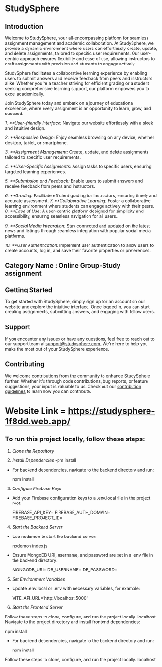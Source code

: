 # StudySphere

## Introduction

Welcome to StudySphere, your all-encompassing platform for seamless assignment management and academic collaboration. At StudySphere, we provide a dynamic environment where users can effortlessly create, update, and delete assignments, tailored to specific user requirements. Our user-centric approach ensures flexibility and ease of use, allowing instructors to craft assignments with precision and students to engage actively.

StudySphere facilitates a collaborative learning experience by enabling users to submit answers and receive feedback from peers and instructors alike. Whether you're a teacher striving for efficient grading or a student seeking comprehensive learning support, our platform empowers you to excel academically.

Join StudySphere today and embark on a journey of educational excellence, where every assignment is an opportunity to learn, grow, and succeed.

_1. \*\*User-friendly Interface:_ Navigate our website effortlessly with a sleek and intuitive design.

_2. \*\*Responsive Design:_ Enjoy seamless browsing on any device, whether desktop, tablet, or smartphone.

_3. \*\*Assignment Management:_ Create, update, and delete assignments tailored to specific user requirements.

_4. \*\*User-Specific Assignments:_ Assign tasks to specific users, ensuring targeted learning experiences.

_5. \*\*Submission and Feedback:_ Enable users to submit answers and receive feedback from peers and instructors.

_6. \*\*Grading:_ Facilitate efficient grading for instructors, ensuring timely and accurate assessment.
_7. \*\*Collaborative Learning:_ Foster a collaborative learning environment where students can engage actively with their peers.
_8. \*\*Ease of Use:_ A user-centric platform designed for simplicity and accessibility, ensuring seamless navigation for all users..

_9. \*\*Social Media Integration:_ Stay connected and updated on the latest news and listings through seamless integration with popular social media platforms.

_10. \*\*User Authentication:_ Implement user authentication to allow users to create accounts, log in, and save their favorite properties or preferences.

## Category Name : Online Group-Study assignment

## Getting Started

To get started with StudySphere, simply sign up for an account on our website and explore the intuitive interface. Once logged in, you can start creating assignments, submitting answers, and engaging with fellow users.

## Support

If you encounter any issues or have any questions, feel free to reach out to our support team at [support@studysphere.com.](https://studysphere-1f8dd.web.app/contact) We're here to help you make the most out of your StudySphere experience.

## Contributing

We welcome contributions from the community to enhance StudySphere further. Whether it's through code contributions, bug reports, or feature suggestions, your input is valuable to us. Check out our [contribution guidelines](CONTRIBUTING.md) to learn how you can contribute.

# Website Link = https://studysphere-1f8dd.web.app/

## To run this project locally, follow these steps:

1. *Clone the Repository*

2. *Install Dependencies*
-pm install
  
- For backend dependencies, navigate to the backend directory and run:
  
  npm install
  

3. *Configure Firebase Keys*
- Add your Firebase configuration keys to a .env.local file in the project root:
  
  FIREBASE_API_KEY=<your-api-key>
  FIREBASE_AUTH_DOMAIN=<your-auth-domain>
  FIREBASE_PROJECT_ID=<your-project-id>
  

4. *Start the Backend Server*
- Use nodemon to start the backend server:
  
  nodemon index.js
  
- Ensure MongoDB URI, username, and password are set in a .env file in the backend directory:
  
  MONGODB_URI=<your-mongodb-uri>
  DB_USERNAME=<your-db-username>
  DB_PASSWORD=<your-db-password>
  

5. *Set Environment Variables*
- Update .env.local or .env with necessary variables, for example:
  
  VITE_API_URL='http://localhost:5000'
  

6. *Start the Frontend Server*

Follow these steps to clone, configure, and run the project locally.
localhost
 Navigate to the project directory and install frontend dependencies:
  
  npm install
  
- For backend dependencies, navigate to the backend directory and run:
  
  npm install
  

Follow these steps to clone, configure, and run the project locally.
localhost
